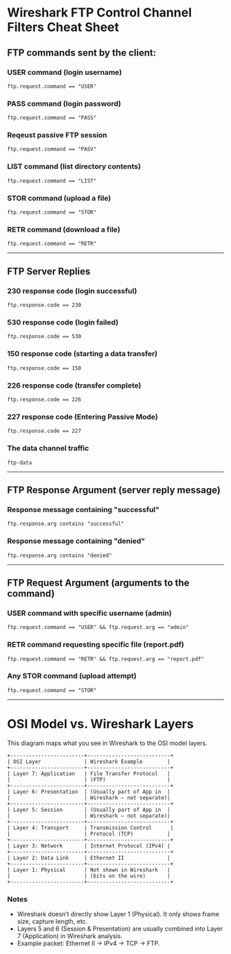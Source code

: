 # Wireshark FTP Control Channel Filters Cheat Sheet

## FTP commands sent by the client:

### USER command (login username)
```wireshark
ftp.request.command == "USER"
```

### PASS command (login password)
```wireshark
ftp.request.command == "PASS"
```
### Reqeust passive FTP session
```wireshark
ftp.request.command == "PASV"
```

### LIST command (list directory contents)
```wireshark
ftp.request.command == "LIST"
```

### STOR command (upload a file)
```wireshark
ftp.request.command == "STOR"
```

### RETR command (download a file)
```wireshark
ftp.request.command == "RETR"
```

---

## FTP Server Replies

### 230 response code (login successful)
```wireshark
ftp.response.code == 230
```

### 530 response code (login failed)
```wireshark
ftp.response.code == 530
```

### 150 response code (starting a data transfer)
```wireshark
ftp.response.code == 150
```

### 226 response code (transfer complete)
```wireshark
ftp.response.code == 226
```
### 227 response code (Entering Passive Mode)
```wireshark
ftp.response.code == 227
```
### The data channel traffic
```wireshark
ftp-data
```
---

## FTP Response Argument (server reply message)

### Response message containing "successful"
```wireshark
ftp.response.arg contains "successful"
```

### Response message containing "denied"
```wireshark
ftp.response.arg contains "denied"
```
---
## FTP Request Argument (arguments to the command)

### USER command with specific username (admin)
```wireshark
ftp.request.command == "USER" && ftp.request.arg == "admin"
```

### RETR command requesting specific file (report.pdf)
```wireshark
ftp.request.command == "RETR" && ftp.request.arg == "report.pdf"
```

### Any STOR command (upload attempt)
```wireshark
ftp.request.command == "STOR"
```
---

# OSI Model vs. Wireshark Layers

This diagram maps what you see in Wireshark to the OSI model layers.

```
+------------------------+---------------------------+
| OSI Layer              | Wireshark Example        |
+------------------------+---------------------------+
| Layer 7: Application   | File Transfer Protocol   |
|                        | (FTP)                    |
+------------------------+---------------------------+
| Layer 6: Presentation  | (Usually part of App in  |
|                        | Wireshark – not separate)|
+------------------------+---------------------------+
| Layer 5: Session       | (Usually part of App in  |
|                        | Wireshark – not separate)|
+------------------------+---------------------------+
| Layer 4: Transport     | Transmission Control      |
|                        | Protocol (TCP)           |
+------------------------+---------------------------+
| Layer 3: Network       | Internet Protocol (IPv4) |
+------------------------+---------------------------+
| Layer 2: Data Link     | Ethernet II              |
+------------------------+---------------------------+
| Layer 1: Physical      | Not shown in Wireshark   |
|                        | (bits on the wire)       |
+------------------------+---------------------------+
```

### Notes
- Wireshark doesn’t directly show Layer 1 (Physical). It only shows frame size, capture length, etc.  
- Layers 5 and 6 (Session & Presentation) are usually combined into Layer 7 (Application) in Wireshark analysis.  
- Example packet: Ethernet II → IPv4 → TCP → FTP.  
